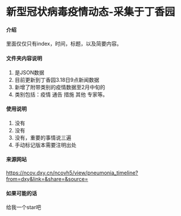 # 新型冠状病毒疫情动态-采集于丁香园

#### 介绍
里面仅仅只有index，时间，标题，以及简要内容。

#### 文件夹内容说明
1.  是JSON数据
2.  目前更新到丁香园3.18日9点新闻数据
3.  新增了附带类别的疫情数据至2月中旬的
4.  类别包括：疫情 通告 措施 其他 专家等。

#### 使用说明

1.  没有
2.  没有
3.  没有，重要的事情说三遍
4.  手动标记版本需要注明出处

#### 来源网站

https://ncov.dxy.cn/ncovh5/view/pneumonia_timeline?from=dxy&link=&share=&source=

#### 如果可能的话

给我一个star吧